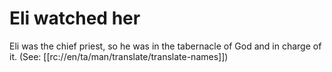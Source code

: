# Eli watched her

Eli was the chief priest, so he was in the tabernacle of God and in charge of it. (See: [[rc://en/ta/man/translate/translate-names]])